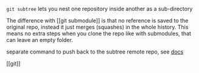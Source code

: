`git subtree` lets you nest one repository inside another as a sub-directory

The difference with [[git submodule]] is that no reference is saved to the original repo, instead it just merges (squashes) in the whole history.
This means no extra steps when you clone the repo like with submodules, that can leave an empty folder.

separate command to push back to the subtree remote repo, see [docs](https://gist.github.com/SKempin/b7857a6ff6bddb05717cc17a44091202)

[[git]]